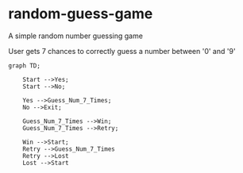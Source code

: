 # random-guess-game
A simple random number guessing game

User gets 7 chances to correctly guess a number between '0' and '9'

```mermaid
graph TD;

    Start -->Yes;
    Start -->No;

    Yes -->Guess_Num_7_Times;
    No -->Exit;

    Guess_Num_7_Times -->Win;
    Guess_Num_7_Times -->Retry;

    Win -->Start;
    Retry -->Guess_Num_7_Times
    Retry -->Lost
    Lost -->Start
```
